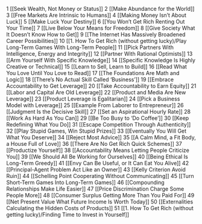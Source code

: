 1 [[Seek Wealth, Not Money or Status]]
2 [[Make Abundance for the World]]
3 [[Free Markets Are Intrinsic to Humans]]
4 [[Making Money Isn’t About Luck]]
5 [[Make Luck Your Destiny]]
6 [[You Won’t Get Rich Renting Out Your Time]]
7 [[Live Below Your Means for Freedom]]
8 [[Give Society What It Doesn’t Know How to Get]]
9 [[The Internet Has Massively Broadened Career Possibilities]]
10 [[1. How To Get Rich (without getting lucky)/Play Long-Term Games With Long-Term People]]
11 [[Pick Partners With Intelligence, Energy and Integrity]]
12 [[Partner With Rational Optimists]]
13 [[Arm Yourself With Specific Knowledge]]
14 [[Specific Knowledge Is Highly Creative or Technical]]
15 [[Learn to Sell, Learn to Build]]
16 [[Read What You Love Until You Love to Read]]
17 [[The Foundations Are Math and Logic]]
18 [[There’s No Actual Skill Called ‘Business’]]
19 [[Embrace Accountability to Get Leverage]]
20 [[Take Accountability to Earn Equity]]
21 [[Labor and Capital Are Old Leverage]]
22 [[Product and Media Are New Leverage]]
23 [[Product Leverage is Egalitarian]]
24 [[Pick a Business Model with Leverage]]
25 [[Example From Laborer to Entrepreneur]]
26 [[Judgment Is the Decisive Skill]]
27 [[Set an Aspirational Hourly Rate]]
28 [[Work As Hard As You Can]]
29 [[Be Too Busy to ‘Do Coffee’]]
30 [[Keep Redefining What You Do]]
31 [[Escape Competition Through Authenticity]]
32 [[Play Stupid Games, Win Stupid Prizes]]
33 [[Eventually You Will Get What You Deserve]]
34 [[Reject Most Advice]]
35 [[A Calm Mind, a Fit Body, a House Full of Love]]
36 [[There Are No Get Rich Quick Schemes]]
37 [[Productize Yourself]]
38 [[Accountability Means Letting People Criticize You]]
39 [[We Should All Be Working for Ourselves]]
40 [[Being Ethical Is Long-Term Greedy]]
41 [[Envy Can Be Useful, or It Can Eat You Alive]]
42 [[Principal-Agent Problem Act Like an Owner]]
43 [[Kelly Criterion Avoid Ruin]]
44 [[Schelling Point Cooperating Without Communicating]]
45 [[Turn Short-Term Games Into Long-Term Games]]
46 [[Compounding Relationships Make Life Easier]]
47 [[Price Discrimination Charge Some People More]]
48 [[Consumer Surplus Getting More Than You Paid For]]
49 [[Net Present Value What Future Income Is Worth Today]]
50 [[Externalities Calculating the Hidden Costs of Products]]
51 [[1. How To Get Rich (without getting lucky)/Finding Time to Invest in Yourself]]


